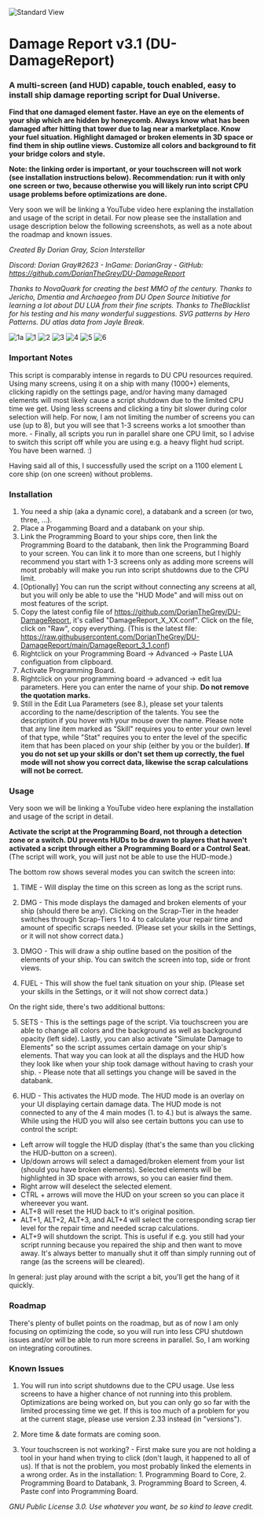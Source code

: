 
![Standard View](https://github.com/DorianTheGrey/DU-DamageReport/blob/main/img/DR_Logo1.png)

# Damage Report v3.1 (DU-DamageReport)

### A multi-screen (and HUD) capable, touch enabled, easy to install ship damage reporting script for **Dual Universe**.

**Find that one damaged element faster. Have an eye on the elements of your ship which are hidden by honeycomb. Always know what has been damaged after hitting that tower due to lag near a marketplace. Know your fuel situation. Highlight damaged or broken elements in 3D space or find them in ship outline views. Customize all colors and background to fit your bridge colors and style.**

**Note: the linking order is important, or your touchscreen will not work (see installation instructions below). Recommendation: run it with only one screen or two, because otherwise you will likely run into script CPU usage problems before optimizations are done.**

Very soon we will be linking a YouTube video here explaning the installation and usage of the script in detail. For now please see the installation and usage description below the following screenshots, as well as a note about the roadmap and known issues.

*Created By Dorian Gray, Scion Interstellar*

*Discord: Dorian Gray#2623 - InGame: DorianGray - GitHub: https://github.com/DorianTheGrey/DU-DamageReport*

*Thanks to NovaQuark for creating the best MMO of the century. Thanks to Jericho, Dmentia and Archaegeo from DU Open Source Initiative for learning a lot about DU LUA from their fine scripts. Thanks to TheBlacklist for his testing and his many wonderful suggestions. SVG patterns by Hero Patterns. DU atlas data from Jayle Break.*

![1a](https://github.com/DorianTheGrey/DU-DamageReport/blob/main/img/1a.png)
![1](https://github.com/DorianTheGrey/DU-DamageReport/blob/main/img/1.png)
![2](https://github.com/DorianTheGrey/DU-DamageReport/blob/main/img/2.png)
![3](https://github.com/DorianTheGrey/DU-DamageReport/blob/main/img/3.png)
![4](https://github.com/DorianTheGrey/DU-DamageReport/blob/main/img/4.png)
![5](https://github.com/DorianTheGrey/DU-DamageReport/blob/main/img/5.png)
![6](https://github.com/DorianTheGrey/DU-DamageReport/blob/main/img/6.png)

### Important Notes

This script is comparably intense in regards to DU CPU resources required. Using many screens, using it on a ship with many (1000+) elements, clicking rapidly on the settings page, and/or having many damaged elements will most likely cause a script shutdown due to the limited CPU time we get. Using less screens and clicking a tiny bit slower during color selection will help. For now, I am not limiting the number of screens you can use (up to 8), but you will see that 1-3 screens works a lot smoother than more. - Finally, all scripts you run in parallel share one CPU limit, so I advise to switch this script off while you are using e.g. a heavy flight hud script. You have been warned. :)

Having said all of this, I successfully used the script on a 1100 element L core ship (on one screen) without problems.

### Installation

1. You need a ship (aka a dynamic core), a databank and a screen (or two, three, ...).
2. Place a Progamming Board and a databank on your ship.
3. Link the Programming Board to your ships core, then link the Programming Board to the databank, then link the Programming Board to your screen. You can link it to more than one screens, but I highly recommend you start with 1-3 screens only as adding more screens will most probably will make you run into script shutdowns due to the CPU limit.
4. [Optionally] You can run the script without connecting any screens at all, but you will only be able to use the "HUD Mode" and will miss out on most features of the script.
5. Copy the latest config file of https://github.com/DorianTheGrey/DU-DamageReport, it's called "DamageReport_X_XX.conf". Click on the file, click on "Raw", copy everything. (This is the latest file: https://raw.githubusercontent.com/DorianTheGrey/DU-DamageReport/main/DamageReport_3_1.conf)
6. Rightclick on your Programming Board -> Advanced -> Paste LUA configuation from clipboard.
7. Activate Programming Board.
8. Rightclick on your programming board -> advanced -> edit lua parameters. Here you can enter the name of your ship. **Do not remove the quotation marks.**
9. Still in the Edit Lua Parameters (see 8.), please set your talents according to the name/description of the talents. You see the description if you hover with your mouse over the name. Please note that any line item marked as "Skill" requires you to enter your own level of that type, while "Stat" requires you to enter the level of the specific item that has been placed on your ship (either by you or the builder). **If you do not set up your skills or don't set them up correctly, the fuel mode will not show you correct data, likewise the scrap calculations will not be correct.**

### Usage

Very soon we will be linking a YouTube video here explaning the installation and usage of the script in detail.

**Activate the script at the Programming Board, not through a detection zone or a switch. DU prevents HUDs to be drawn to players that haven't activated a script through either a Programming Board or a Control Seat.** (The script will work, you will just not be able to use the HUD-mode.)

The bottom row shows several modes you can switch the screen into:

1. TIME - Will display the time on this screen as long as the script runs.

2. DMG - This mode displays the damaged and broken elements of your ship (should there be any). Clicking on the Scrap-Tier in the header switches through Scrap-Tiers 1 to 4 to calculate your repair time and amount of specific scraps needed. (Please set your skills in the Settings, or it will not show correct data.)

3. DMGO - This will draw a ship outline based on the position of the elements of your ship. You can switch the screen into top, side or front views.

4. FUEL - This will show the fuel tank situation on your ship. (Please set your skills in the Settings, or it will not show correct data.)

On the right side, there's two additional buttons:

5. SETS - This is the settings page of the script. Via touchscreen you are able to change all colors and the background as well as background opacity (left side). Lastly, you can also activate "Simulate Damage to Elements" so the script assumes certain damage on your ship's elements. That way you can look at all the displays and the HUD how they look like when your ship took damage without having to crash your ship. - Please note that all settings you change will be saved in the databank.

6. HUD - This activates the HUD mode. The HUD mode is an overlay on your UI displaying certain damage data. The HUD mode is not connected to any of the 4 main modes (1. to 4.) but is always the same. While using the HUD you will also see certain buttons you can use to control the script:

* Left arrow will toggle the HUD display (that's the same than you clicking the HUD-button on a screen).
* Up/down arrows will select a damaged/broken element from your list (should you have broken elements). Selected elements will be highlighted in 3D space with arrows, so you can easier find them.
* Right arrow will deselect the selected element.
* CTRL + arrows will move the HUD on your screen so you can place it whereever you want.
* ALT+8 will reset the HUD back to it's original position.
* ALT+1, ALT+2, ALT+3, and ALT+4 will select the corresponding scrap tier level for the repair time and needed scrap calculations.
* ALT+9 will shutdown the script. This is useful if e.g. you still had your script running because you repaired the ship and then want to move away. It's always better to manually shut it off than simply running out of range (as the screens will be cleared).

In general: just play around with the script a bit, you'll get the hang of it quickly.

### Roadmap

There's plenty of bullet points on the roadmap, but as of now I am only focusing on optimizing the code, so you will run into less CPU shutdown issues and/or will be able to run more screens in parallel. So, I am working on integrating coroutines.

### Known Issues

1. You will run into script shutdowns due to the CPU usage. Use less screens to have a higher chance of not running into this problem. Optimizations are being worked on, but you can only go so far with the limited processing time we get. If this is too much of a problem for you at the current stage, please use version 2.33 instead (in "versions").

2. More time & date formats are coming soon.

3. Your touchscreen is not working? - First make sure you are not holding a tool in your hand when trying to click (don't laugh, it happened to all of us). If that is not the problem, you most probably linked the elements in a wrong order. As in the installation: 1. Programming Board to Core, 2. Programming Board to Databank, 3. Programming Board to Screen, 4. Paste conf into Programming Board.

*GNU Public License 3.0. Use whatever you want, be so kind to leave credit.*
